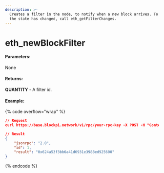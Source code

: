 ```yaml
---
description: >-
  Creates a filter in the node, to notify when a new block arrives. To check if
  the state has changed, call eth_getFilterChanges.
---
```


# eth\_newBlockFilter

#### **Parameters:**

None

#### **Returns:**

**QUANTITY** - A filter id.

#### Example:

{% code overflow="wrap" %}
```json
// Request
curl https://base.blockpi.network/v1/rpc/your-rpc-key -X POST -H "Content-Type: application/json" --data '{"jsonrpc":"2.0","method":"eth_newBlockFilter","params":[],"id":1}'

// Result
{
    "jsonrpc": "2.0",
    "id": 1,
    "result": "0x624a53f3bb6a41d6931e3988ed925600"
}
```
{% endcode %}
